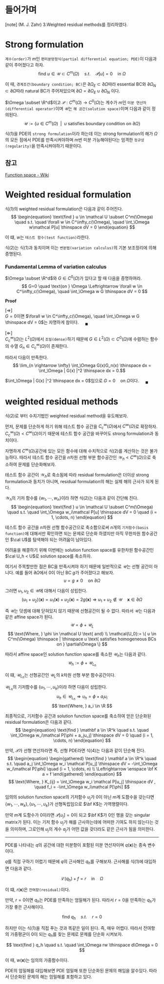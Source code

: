 # 들어가며
[note] (M. J. Zahr) 3.Weighted residual methods를 정리하였다.

# Strong formulation
`계수(order)`가 $m$인 `편미분방정식(partial differential equation; PDE)`이 다음과 같이 주어졌다고 하자.
$$ \begin{equation} \text{find } u \in \mathcal U \subset C^m(\Omega) \quad s.t. \quad \mathcal P[u] = 0 \quad \text{in }  \Omega \end{equation} $$

이 때, `경계조건(boundary condition; BC)`은 $\partial\Omega_E \subset \partial\Omega$따라 essential BC와 $\partial\Omega_N \subset \partial\Omega$따라 natural BC가 주어져있으며 $\partial\Omega = \partial\Omega_E \cup \partial\Omega_N$ 이다.

$\Omega \subset \R^d$이고 $\mathcal P : C^m(\Omega) \rightarrow C^0(\Omega)$는 계수가 $m$인 `미분 연산자(differential operator)`이며 $\mathcal U$는 `해 공간(solution space)`이며 다음과 같이 정의된다.
$$ \mathcal U := \{ u \in C^m(\Omega) \enspace | \enspace u \text{ satisfies boundary condition on } \partial\Omega \} $$

식(1)을 PDE의 `strong formulation`이라 하는데 이는 strong formulation의 해가 $\Omega$의 모든 점에서 PDE를 만족시켜야하며 $m$번 미분 가능해야된다는 엄격한 `정규성(regularity)`을 만족시켜야하기 때문이다.

## 참고
[Function space - Wiki](https://en.wikipedia.org/wiki/Function_space#Functional_analysis)

# Weighted residual formulation
식(1)의 weighted residual formulation은 다음과 같이 주어진다.
$$ \begin{equation} \text{find } u \in \mathcal U \subset C^m(\Omega) \quad s.t. \quad \forall w \in C^\infty_c(\Omega), \quad \int_\Omega w\mathcal P[u] \thinspace dV = 0  \end{equation} $$

이 떄, $w$는 `테스트 함수(test function)`라한다.

식(2)는 식(1)과 동치이며 이는 `변분법(variation calculus)`의 기본 보조정리에 의해 증명된다.

### Fundamental Lemma of variation calculus
$\Omega \subset \R^d$와 $G \in C^0(\Omega)$가 있다고 할 때 다음을 증명하여라.
$$ G=0 \quad \text{on } \Omega \Leftrightarrow \forall w \in C^\infty_c(\Omega), \quad  \int_\Omega w G \thinspace dV = 0 $$

**Proof**

[$\Rightarrow$]  
$G=0$이면 $\forall w \in C^\infty_c(\Omega), \quad  \int_\Omega w G \thinspace dV = 0$는 자명하게 참이다. $\quad {_\blacksquare}$

[$\Leftarrow$]  
$C^\infty_c(\Omega)$는 $L^2(\Omega)$에서 `조밀(dense)`하기 때문에 $G \in L^2(\Omega) \subset C^0(\Omega)$에 수렴하는 함수의 수열 $G_n \in C^\infty_c(\Omega)$이 존재한다.

따라서 다음이 만족한다.
$$ \lim_{n \rightarrow \infty} \int_\Omega G(x)G_n(x) \thinspace dx = \int_\Omega | G(x) |^2 \thinspace dx = 0.$$

$\int_\Omega | G(x) |^2 \thinspace dx = 0$임으로 $G=0 \quad \text{on } \Omega$이다. $\quad {_\blacksquare}$

# weighted residual methods
식(2)로 부터 수치기법인 weighted residual method을 유도해보자.

먼저, 문제를 단순하게 하기 위해 테스트 함수 공간을 $C^\infty_c(\Omega)$에서 $C^\infty(\Omega)$로 확장하자. $C^\infty_c(\Omega) < C^\infty(\Omega)$이기 때문에 테스트 함수 공간을 바꾸어도 strong formulation과 동치이다.

자명하게 $C^\infty(\Omega)$공간에 있는 모든 함수에 대해 수치적으로 식(2)를 계산하는 것은 불가능하다. 따라서 테스트 함수 공간을 $n$차원 선형 부분 함수공간인 $\mathcal{W}_h < C^\infty(\Omega)$으로 축소하여 문제를 단순화해보자.

테스트 함수 공간이 $\mathcal W_h$로 축소됨에 따라 residual formulation은 더이상 strong formulation과 동치가 아니며, residual formulation의 해는 실제 해의 근사가 되게 된다.

$\mathcal W_h$의 기저 함수를 $\{ w_1, \cdots, w_n \}$이라 하면 식(2)는 다음과 같이 간단해 진다.
$$ \begin{equation} \text{find } u \in \mathcal U \subset C^m(\Omega) \quad s.t. \quad \int_\Omega w_i\mathcal P[u] \thinspace dV = 0 \quad (i = 1, \cdots, n)  \end{equation} $$

테스트 함수 공간을 $n$차원 선형 함수공간으로 축소함으로써 $n$개의 `기저함수(basis function)`에 대해서만 확인하면 되는 문제로 단순화 하였지만 아직 무한차원 함수공간인 $\cal U$를 탐색해야 되는 어려움이 남아있다.

어려움을 해결하기 위해 이번에는 solution function space를 유한차원 함수공간인 $\cal U_h < U$로 solution space를 축소하자.

여기서 주목할만한 점은 BC을 만족시켜야 하기 때문에 일반적으로 $\mathcal U$는 선형 공간이 아니다.
예를 들어 $\partial\Omega$에서 0이 아닌 BC $g$가 주어졌다고 해보자.
$$ u = g \neq 0 \quad \text{on } \partial\Omega  $$

그러면 $u_1, u_2 \in \mathcal{U}$에 대해서 다음이 성립한다.
$$ (u_1 + u_2)(\mathbf x) = u_1(\mathbf x) + u_2(\mathbf x) = 2g(\mathbf x) \Rightarrow u_1 + u_2 \notin \mathcal{U} \quad \mathbf x \in \partial\Omega $$

즉 $\mathcal{U}$는 덧셈에 대해 닫혀있지 않기 때문에 선형공간이 될 수 없다. 따라서 $\mathcal{U}$는 다음과 같은 affine space가 된다.
$$ \mathcal{U} = \phi + \mathcal{U}_L $$
$$ \text{Where, } \phi \in \mathcal U \text{ and} \\ \mathcal{U_0}:= \{ u \in C^m(\Omega) \thinspace | \thinspace u \text{ satisfies homogeneous BCs on } \partial\Omega \} $$

따라서 affine space인 solution function space를 축소한 $\mathcal U_h$는 다음과 같다.
$$ \mathcal U_h := \phi + \mathcal U_{L_h} $$

이 떄, $\mathcal U_{L_h}$는 선형공간인 $\mathcal U_L$의 $k$차원 선형 부분 함수공간이다.

$\mathcal{U}_{L_h}$의 기저함수를 $\{ u_1, \cdots, u_k \}$이라 하면 다음이 성립한다.
$$ u_h \in \mathcal{U}_{L_h} \Rightarrow u_h = \phi + a_iu_i $$
$$ \text{Where, } a_i \in \R $$

최종적으로, 기저함수 공간과 solution function space를 축소하여 얻은 단순화된 residual formulation은 다음과 같다.
$$ \begin{equation} \text{find } \mathbf a \in \R^k \quad s.t. \quad \int_\Omega w_i\mathcal P[\phi + a_ju_j] \thinspace dV = 0 \quad (i = 1, \cdots, n)  \end{equation} $$

만약, $\mathcal P$가 선형 연산자라면 즉, 선형 PDE라면 식(4)는 다음과 같이 단순해 진다.
$$ \begin{equation} \begin{gathered} \text{find } \mathbf a \in \R^k \quad s.t. \quad  a_j \int_\Omega w_i \mathcal P[u_j] \thinspace dV = -\int_\Omega w_i\mathcal P[\phi] \quad (i = 1, \cdots, n) \\ \Leftrightarrow \enspace \bf K a = f \end{gathered} \end{equation} $$
$$ \text{Where, } K_{ij} = \int_\Omega w_i \mathcal P[u_j] \thinspace dV , \quad f_i = -\int_\Omega w_i\mathcal P[\phi] $$

임의의 solution function space의 기저함수 $u_j$가 0이 아닌 $m$계 도함수을 갖는다면 $\{ w_1, \cdots, w_k \}, \{ u_1, \cdots, u_k \}$가 선형독립임으로 $\bf K$는 가역행렬이다.

만약 $m$계 도함수가 0이라면 $\mathcal P[u_j] = 0$이 되고 $\bf K$가 0인 행을 갖는 singular matrix가 된다. 이는 기저 함수 $u_j$가 해를 근사하는데에 어떠한 기여도 하지 않는다는 것을 의미하며, 그로인해 $u_j$의 계수 $a_j$가 어떤 값을 갖더라도 같은 근사가 됨을 의미한다.



---

PDE를 나타내는 $q$의 공간에 대한 미분항이 포함된 미분 연산자이며 $q(\mathbf x)$는 종속 변수이다.

$q$를 직접 구하기 어렵기 때문에 $q$의 근사해인 $q_h$를 구해보자. 근사해를 식(1)에 대입하면 다음과 같다.

$$ \begin{equation} \mathcal L(q_h) + f = r \quad \text{in} \quad \Omega \end{equation} $$

이 떄, $r(\mathbf x)$은 `잔여항(residual)`이다.

만약, $r=0$이면 $q_h$는 PDE를 만족하는 엄밀해가 된다. 따라서 $r=0$을 만족하는 $q_h$가 가장 좋은 근사해이다. 

$$ \text{find } q_h \quad s.t. \quad r = 0 $$

하지만 이는 식(1)을 직접 푸는 것과 똑같은 일이 된다. 즉, 매우 어렵다. 따라서 잔여항의 가중평균이 0이 되는 $q_h$를 찾는 문제로 문제를 단순화 시켜보자.

$$ \text{find } q_h \quad s.t. \quad \int_\Omega rw \thinspace d\Omega = 0 $$

이 때, $w(\mathbf x)$는 임의의 가중함수이다. 

PDE의 엄밀해를 대입해보면 PDE 엄밀해 또한 단순화된 문제의 해임을 알수있다. 따라서 단순화된 문제의 해는 엄밀해를 포함하고 있다.